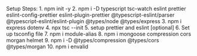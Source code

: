 Setup Steps:
    1. npm init -y
    2. npm i -D typescript tsc-watch eslint prettier eslint-config-prettier eslint-plugin-prettier @typescript-eslint/parser @typescript-eslint/eslint-plugin @types/node @types/express
    3. npm i express dotenv
    4. npx tsc --init
    5. setup prettier and eslint [optional]
    6. Set up tsconfig file
    7. npm i module-alias
    8. npm i mongoose compression cors morgan helmet
    9. npm i -D @types/compression @types/cors @types/morgan
    10. npm i envalid